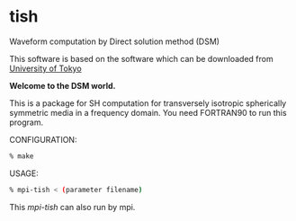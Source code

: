 # tish
Waveform computation by Direct solution method (DSM)

This software is based on the software which can be downloaded from [University of Tokyo][tish]

**Welcome to the DSM world.**

This is a package for SH computation 
for transversely isotropic spherically symmetric media 
in a frequency domain.
You need FORTRAN90 to run this program.


CONFIGURATION:  
```	bash
% make
```
USAGE:  
``` bash
% mpi-tish < (parameter filename)
```	

This *mpi-tish* can also run by mpi.

[tish]: http://www-solid.eps.s.u-tokyo.ac.jp/~dsm/software/software.htm
